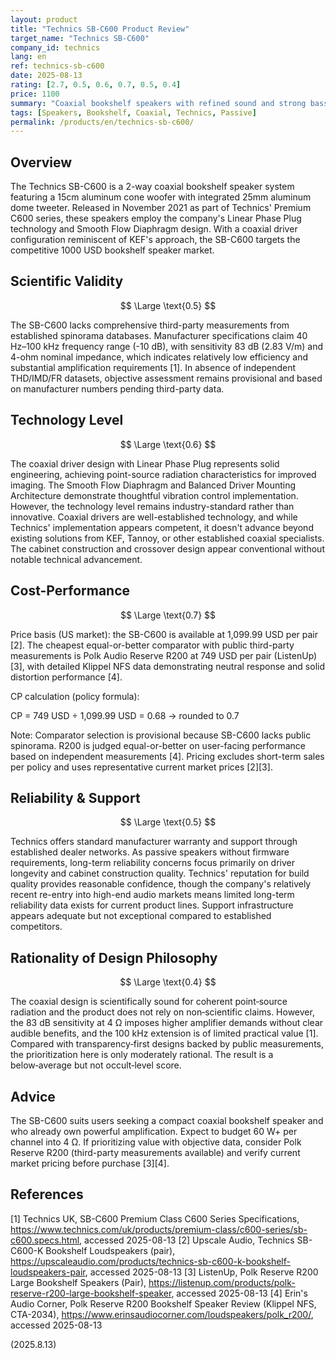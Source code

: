 ```yaml
---
layout: product
title: "Technics SB-C600 Product Review"
target_name: "Technics SB-C600"
company_id: technics
lang: en
ref: technics-sb-c600
date: 2025-08-13
rating: [2.7, 0.5, 0.6, 0.7, 0.5, 0.4]
price: 1100
summary: "Coaxial bookshelf speakers with refined sound and strong bass performance, though requiring substantial amplification power and facing intense competition from similarly priced alternatives."
tags: [Speakers, Bookshelf, Coaxial, Technics, Passive]
permalink: /products/en/technics-sb-c600/
---
```


## Overview

The Technics SB-C600 is a 2-way coaxial bookshelf speaker system featuring a 15cm aluminum cone woofer with integrated 25mm aluminum dome tweeter. Released in November 2021 as part of Technics' Premium C600 series, these speakers employ the company's Linear Phase Plug technology and Smooth Flow Diaphragm design. With a coaxial driver configuration reminiscent of KEF's approach, the SB-C600 targets the competitive 1000 USD bookshelf speaker market.

## Scientific Validity

$$ \Large \text{0.5} $$

The SB-C600 lacks comprehensive third-party measurements from established spinorama databases. Manufacturer specifications claim 40 Hz–100 kHz frequency range (-10 dB), with sensitivity 83 dB (2.83 V/m) and 4-ohm nominal impedance, which indicates relatively low efficiency and substantial amplification requirements [1]. In absence of independent THD/IMD/FR datasets, objective assessment remains provisional and based on manufacturer numbers pending third-party data.

## Technology Level

$$ \Large \text{0.6} $$

The coaxial driver design with Linear Phase Plug represents solid engineering, achieving point-source radiation characteristics for improved imaging. The Smooth Flow Diaphragm and Balanced Driver Mounting Architecture demonstrate thoughtful vibration control implementation. However, the technology level remains industry-standard rather than innovative. Coaxial drivers are well-established technology, and while Technics' implementation appears competent, it doesn't advance beyond existing solutions from KEF, Tannoy, or other established coaxial specialists. The cabinet construction and crossover design appear conventional without notable technical advancement.

## Cost-Performance

$$ \Large \text{0.7} $$

Price basis (US market): the SB-C600 is available at 1,099.99 USD per pair [2]. The cheapest equal-or-better comparator with public third-party measurements is Polk Audio Reserve R200 at 749 USD per pair (ListenUp) [3], with detailed Klippel NFS data demonstrating neutral response and solid distortion performance [4].

CP calculation (policy formula):

CP = 749 USD ÷ 1,099.99 USD = 0.68 → rounded to 0.7

Note: Comparator selection is provisional because SB-C600 lacks public spinorama. R200 is judged equal-or-better on user-facing performance based on independent measurements [4]. Pricing excludes short-term sales per policy and uses representative current market prices [2][3].

## Reliability & Support

$$ \Large \text{0.5} $$

Technics offers standard manufacturer warranty and support through established dealer networks. As passive speakers without firmware requirements, long-term reliability concerns focus primarily on driver longevity and cabinet construction quality. Technics' reputation for build quality provides reasonable confidence, though the company's relatively recent re-entry into high-end audio markets means limited long-term reliability data exists for current product lines. Support infrastructure appears adequate but not exceptional compared to established competitors.

## Rationality of Design Philosophy

$$ \Large \text{0.4} $$

The coaxial design is scientifically sound for coherent point‑source radiation and the product does not rely on non‑scientific claims. However, the 83 dB sensitivity at 4 Ω imposes higher amplifier demands without clear audible benefits, and the 100 kHz extension is of limited practical value [1]. Compared with transparency‑first designs backed by public measurements, the prioritization here is only moderately rational. The result is a below‑average but not occult‑level score.

## Advice

The SB-C600 suits users seeking a compact coaxial bookshelf speaker and who already own powerful amplification. Expect to budget 60 W+ per channel into 4 Ω. If prioritizing value with objective data, consider Polk Reserve R200 (third-party measurements available) and verify current market pricing before purchase [3][4].

## References

[1] Technics UK, SB-C600 Premium Class C600 Series Specifications, https://www.technics.com/uk/products/premium-class/c600-series/sb-c600.specs.html, accessed 2025-08-13
[2] Upscale Audio, Technics SB-C600-K Bookshelf Loudspeakers (pair), https://upscaleaudio.com/products/technics-sb-c600-k-bookshelf-loudspeakers-pair, accessed 2025-08-13
[3] ListenUp, Polk Reserve R200 Large Bookshelf Speakers (Pair), https://listenup.com/products/polk-reserve-r200-large-bookshelf-speaker, accessed 2025-08-13
[4] Erin's Audio Corner, Polk Reserve R200 Bookshelf Speaker Review (Klippel NFS, CTA-2034), https://www.erinsaudiocorner.com/loudspeakers/polk_r200/, accessed 2025-08-13

(2025.8.13)